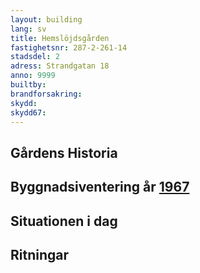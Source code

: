 ```yaml
---
layout: building
lang: sv
title: Hemslöjdsgården
fastighetsnr: 287-2-261-14
stadsdel: 2
adress: Strandgatan 18
anno: 9999
builtby:
brandforsakring:
skydd:
skydd67:
---
```

## Gårdens Historia


## Byggnadsiventering år <a href="/sources/keinanen_karki.pdf">1967</a>


## Situationen i dag


## Ritningar
